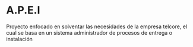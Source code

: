 # A.P.E.I
Proyecto enfocado en solventar las necesidades de la empresa telcore, el cual se basa en un sistema administrador de procesos de entrega o instalación
